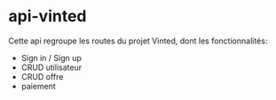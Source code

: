 # api-vinted

Cette api regroupe les routes du projet Vinted, dont les fonctionnalités:
- Sign in / Sign up
- CRUD utilisateur
- CRUD offre
- paiement

